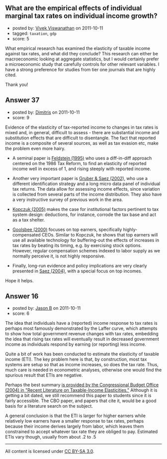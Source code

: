 ## What are the empirical effects of individual marginal tax rates on individual income growth?

- posted by: [Vivek Viswanathan](https://stackexchange.com/users/-1/15-vivek-viswanathan) on 2011-10-11
- tagged: `taxation`, `gdp`
- score: 5

What empirical research has examined the elasticity of taxable income against tax rates, and what did they conclude?  This research can either be macroeconomic looking at aggregate statistics, but I would certainly prefer a microeconomic study that carefully controls for other relevant variables.  I have a strong preference for studies from tier one journals that are highly cited.

Thank you!


## Answer 37

- posted by: [Dimitris](https://stackexchange.com/users/-1/11-dimitris) on 2011-10-11
- score: 9

Evidence of the elasticity of tax-reported income to changes in tax rates is mixed and, in general, difficult to assess - there are substantial income and substitution effects that are difficult to disentangle. The fact that reported income is a composite of several sources, as well as tax evasion etc, make the problem even more hairy.

- A seminal paper is [Feldstein (1995)](http://www.jstor.org/pss/2138698) who uses a diff-in-diff approach centered on the 1986 Tax Reform, to find an elasticity of reported income well in excess of 1, and rising steeply with reported income.

- Another very important paper is [Gruber & Saez (2002)](http://www.sciencedirect.com/science/article/pii/S0047272701000858), who use a different identification strategy and a long micro data panel of individual tax returns. The data allow for assessing income effects, since variation is collected from several parts of the income distribution. They also have a very instructive survey of previous work in the area.

- [Kopczuk (2005)](http://www.sciencedirect.com/science/article/pii/S0047272705000241) makes the case for institutional factors pertinent to tax system design: deductions, for instance, corrode the tax base and act as a tax shelter.

- [Goolsbee (2000)](http://piketty.pse.ens.fr/fichiers/enseig/ecoineg/articl/Goolsbee2000.pdf) 
 focuses on top earners, specifically highly-compensated CEOs. Similar to Kopczuk, he shows that top earners will use all available technology for buffering-out the effects of increases in tax rates by beating its timing, e.g. by exercising stock options. However, regular compensation schemes indexed to labor supply as we normally perceive it, is not highly responsive.

- Finally, long-run evidence and policy implications are very clearly presented in [Saez (2004)](http://elsa.berkeley.edu/~saez/NBER10273TPE04.pdf), with a special focus on top incomes.

Hope it helps.


## Answer 16

- posted by: [Jason B](https://stackexchange.com/users/-1/26-jason-b) on 2011-10-11
- score: 6

The idea that individuals have a (reported) income response to tax rates is perhaps most famously demonstrated by the Laffer curve, which attempts to show how total government revenue changes with tax rates, embedding the idea that rising tax rates will eventually result in decreased government income as individuals respond by earning (or reporting) less income.

Quite a bit of work has been conducted to estimate the elasticity of taxable income (ETI).  The key problem here is that, by construction, most tax systems are setup so that as income increases, so does the tax rate.  Thus, much care is needed in econometric analyses, otherwise one would find the spurious result that ETIs are negative.

Perhaps the best summary [is provided by the Congressional Budget Office (2004) in "Recent Literature on Taxable-Income Elasticities."](http://www.cbo.gov/ftpdocs/60xx/doc6028/2004-16.pdf) Although it is getting a bit dated, we still recommend this paper to students since it is fairly accessible.  The CBO paper, and papers that cite it, would be a good basis for a literature search on the subject.

A general conclusion is that the ETI is larger for higher earners while relatively low earners have a smaller response to tax rates, perhaps because their income derives largely from labor, which leaves them constrained to accept whatever tax rate they are obliged to pay.  Estimated ETIs vary though, usually from about .2 to .5



---

All content is licensed under [CC BY-SA 3.0](https://creativecommons.org/licenses/by-sa/3.0/).
